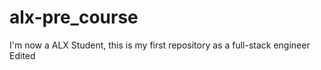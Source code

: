 # alx-pre_course
 I'm now a ALX Student, this is my first repository as a full-stack engineer
Edited
